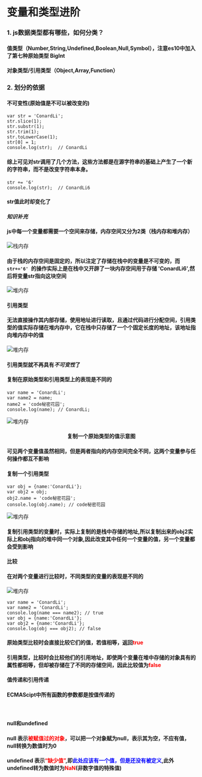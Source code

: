 # 变量和类型进阶
### 1. js数据类型都有哪些，如何分类？
#### 值类型（Number,String,Undefined,Boolean,Null,Symbol），注意es10中加入了第七种原始类型 BigInt
#### 对象类型/引用类型（Object,Array,Function）
### 2. 划分的依据
#### 不可变性(原始值是不可以被改变的)
```
var str = 'ConardLi';
str.slice(1);
str.substr(1);
str.trim(1);
str.toLowerCase(1);
str[0] = 1;
console.log(str);  // ConardLi
```
#### 综上可见对str调用了几个方法，这些方法都是在源字符串的基础上产生了一个新的字符串，而不是改变字符串本身。
```
str += '6'
console.log(str);  // ConardLi6
```
#### str值此时却变化了
#### ***知识补充***
#### js中每一个变量都需要一个空间来存储，内存空间又分为2类（**栈内存和堆内存**）
![栈内存](https://user-gold-cdn.xitu.io/2019/5/28/16afa4daf89c565e?imageView2/0/w/1280/h/960/format/webp/ignore-error/1)
#### 由于栈的内存空间是固定的，所以注定了存储在栈中的变量是不可变的，而`str+='6' `的操作实际上是在栈中又开辟了一块内存空间用于存储 'ConardLi6',然后将变量str指向这块空间
<!-- <center>栈内存存储原理</center> -->

![堆内存](https://user-gold-cdn.xitu.io/2019/5/28/16afa4dd38de23b8?imageView2/0/w/1280/h/960/format/webp/ignore-error/1)
<!-- <center>堆内存存储原理</center> -->
#### 引用类型
#### 无法直接操作其内部存储，使用地址进行读取，且通过代码进行分配空间，引用类型的值实际存储在堆内存中，它在栈中只存储了一个个固定长度的地址，该地址指向堆内存中的值
![堆内存](https://user-gold-cdn.xitu.io/2019/5/28/16afa4df7faa4630?imageView2/0/w/1280/h/960/format/webp/ignore-error/1)
#### 引用类型就不再具有*不可变性*了

#### 复制在原始类型和引用类型上的表现是不同的
```
var name = 'ConardLi';
var name2 = name;
name2 = 'code秘密花园';
console.log(name); // ConardLi;
```
![堆内存](https://user-gold-cdn.xitu.io/2019/5/28/16afa4e25a85befd?imageView2/0/w/1280/h/960/format/webp/ignore-error/1)
#### <center>复制一个原始类型的值示意图</center>
#### 可见两个变量值虽然相同，但是两者指向的内存空间完全不同，这两个变量参与任何操作都互不影响

#### 复制一个引用类型
```
var obj = {name:'ConardLi'};
var obj2 = obj;
obj2.name = 'code秘密花园';
console.log(obj.name); // code秘密花园
```
![堆内存](https://user-gold-cdn.xitu.io/2019/5/28/16afa4e49b1e49fd?imageView2/0/w/1280/h/960/format/webp/ignore-error/1)
#### 复制引用类型的变量时，实际上复制的是栈中存储的地址,所以复制出来的obj2实际上和obj指向的堆中同一个对象,因此改变其中任何一个变量的值，另一个变量都会受到影响

#### 比较
#### 在对两个变量进行比较时，不同类型的变量的表现是不同的

![堆内存](https://user-gold-cdn.xitu.io/2019/5/28/16afa4e66a7d03ad?imageView2/0/w/1280/h/960/format/webp/ignore-error/1)
```
var name = 'ConardLi';
var name2 = 'ConardLi';
console.log(name === name2); // true
var obj = {name:'ConardLi'};
var obj2 = {name:'ConardLi'};
console.log(obj === obj2); // false
```
#### 原始类型比较时会直接比较它们的值，若值相等，返回<span style="color:red">true</span>
#### 引用类型，比较时会比较他们的引用地址，即使两个变量在堆中存储的对象具有的属性都相等，但却被存储在了不同的存储空间，因此比较值为<span style="color:red">false</span>

#### 值传递和引用传递
#### ECMAScipt中所有函数的参数都是按值传递的
#### <br>
#### null和undefined
#### null 表示<span style="color:red">被赋值过的对象</span>，可以把一个对象赋为null，表示其为空，不应有值，null转换为数值时为0
#### undefined 表示<span style="color:red">“缺少值”</span>,即<span style="color:blue">此处应该有一个值，但是还没有被定义</span>,此外undefined转为数值时为<span style="color:red">NaN</span>(非数字值的特殊值)